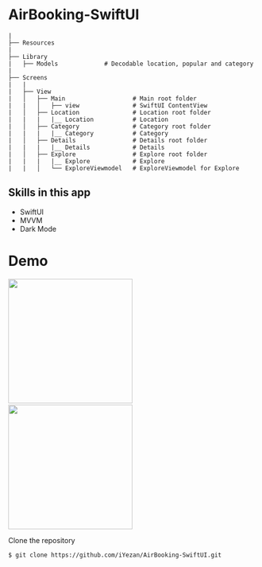 # AirBooking-SwiftUI

```
|
├── Resources
|
├── Library
|   ├── Models             # Decodable location, popular and category
|
├── Screens
|   |
|   ├── View
|   │   ├── Main                   # Main root folder
|   |   │   ├── view               # SwiftUI ContentView
|   │   ├── Location               # Location root folder
|   |   |   |__ Location           # Location
|   │   ├── Category               # Category root folder
|   |   |   |__ Category           # Category
|   │   ├── Details                # Details root folder
|   |   |   |__ Details            # Details
|   │   ├── Explore                # Explore root folder
|   |   |   |__ Explore            # Explore
|   |   │   └── ExploreViewmodel   # ExploreViewmodel for Explore
```
## Skills in this app

- SwiftUI
- MVVM
- Dark Mode

# Demo

<img src="https://user-images.githubusercontent.com/29463442/161794549-a554e2b5-6d9c-446b-a545-578190256574.png" width="250"> &nbsp; 
<img src="https://user-images.githubusercontent.com/29463442/161794991-9e376c3e-287e-4268-978b-9ec98a9d9270.png" width="250">

Clone the repository

```$ git clone https://github.com/iYezan/AirBooking-SwiftUI.git```
